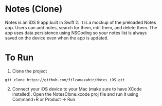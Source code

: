 # Notes (Clone)
Notes is an iOS 9 app built in Swift 2. It is a mockup of the preloaded Notes app. Users can add notes, search for them, edit them, and delete them. The app uses data persistence using NSCoding so your notes list is always saved on the device even when the app is updated. 


# To Run

1) Clone the project
```
git clone https://github.com/filzamazahir/Notes_iOS.git
```

2) Connect your iOS device to your Mac (make sure to have XCode installed). Open the NotesClone.xcode proj file and run it using Command+R or Product -> Run

